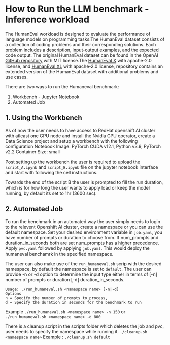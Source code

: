 # How to Run the LLM benchmark - Inference workload

The HumanEval workload is designed to evaluate the performance of language models on programming tasks.The HumanEval dataset consists of a collection of coding problems and their corresponding solutions. Each problem includes a description, input-output examples, and the expected code output.
The original HumanEval dataset can be found in the OpenAI [GitHub repository](https://github.com/openai/human-eval) with MIT license.The [HumanEval X](https://huggingface.co/datasets/THUDM/humaneval-x) with apache-2.0 license, and [HumanEval XL](https://huggingface.co/datasets/FloatAI/humaneval-xl) with apache-2.0 license, repository contains an extended version of the HumanEval dataset with additional problems and use cases.

There are two ways to run the Humaneval benchmark:

1. Workbench - Jupyter Notebook
2. Automated Job

## 1. Using the Workbench

As of now the user needs to have access to RedHat openshift AI cluster with atleast one GPU node and install the Nvidia GPU operator, create a Data Science project and setup a workbench with the following configuration
Notebook Image: PyTorch
CUDA v12.1, Python v3.9, PyTorch v2.2
Container Size: small

Post setting up the workbench the user is required to upload the `script_A.ipynb` and `script_B.ipynb` file on the jupyter notebook interface and start with following the cell instructions.

Towards the end of the script B the user is prompted to fill the run duration, which is for how long the user wants to apply load or keep the model running, by default its set to 1hr (3600 sec).

## 2. Automated Job

To run the benchmark in an automated way the user simply needs to login to the relevent Openshift AI cluster, create a namespace or you can use the default namespace. Set your desired environment variable in `job.yaml`, you have number of prompts or duration to choose from. If num_prompts and duration_in_seconds both are set num_prompts has a higher precedence. Apply `pvc.yaml` followed by applying `job.yaml`. This would deploy the humaneval benchamrk in the specified namespace.

The user can also make use of the `run_humaneval.sh` scrip with the desired namespace, by default the namespace is set to `default`. The user can provide -n or -d option to determine the input type either in terms of [-n] number of prompts or duration [-d] duration_in_seconds.

```
Usage: ./run_humaneval.sh <namespace name> [-n|-d] 
Options
n = Specify the number of prompts to process, 
d = Specify the duration in seconds for the benchmark to run 
```

Example `./run_humaneval.sh <namespace name> -n 150` or `./run_humaneval.sh <namespace name> -d 800`

There is a cleanup script in the scripts folder which deletes the job and pvc, user needs to specify the namespace while running it.
`./cleanup.sh <namespace name>`
Example : `./cleanup.sh default`

